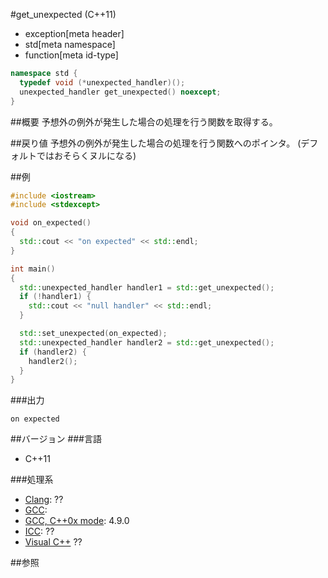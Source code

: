 #get_unexpected (C++11)
* exception[meta header]
* std[meta namespace]
* function[meta id-type]

```cpp
namespace std {
  typedef void (*unexpected_handler)();
  unexpected_handler get_unexpected() noexcept;
}
```

##概要
予想外の例外が発生した場合の処理を行う関数を取得する。


##戻り値
予想外の例外が発生した場合の処理を行う関数へのポインタ。
(デフォルトではおそらくヌルになる)


##例
```cpp
#include <iostream>
#include <stdexcept>

void on_expected()
{
  std::cout << "on expected" << std::endl;
}

int main()
{
  std::unexpected_handler handler1 = std::get_unexpected();
  if (!handler1) {
    std::cout << "null handler" << std::endl;
  }

  std::set_unexpected(on_expected);
  std::unexpected_handler handler2 = std::get_unexpected();
  if (handler2) {
    handler2();
  }
}
```

###出力
```
on expected
```

##バージョン
###言語
- C++11

###処理系
- [Clang](/implementation.md#clang): ??
- [GCC](/implementation.md#gcc): 
- [GCC, C++0x mode](/implementation.md#gcc): 4.9.0
- [ICC](/implementation.md#icc): ??
- [Visual C++](/implementation.md#visual_cpp) ??


##参照


